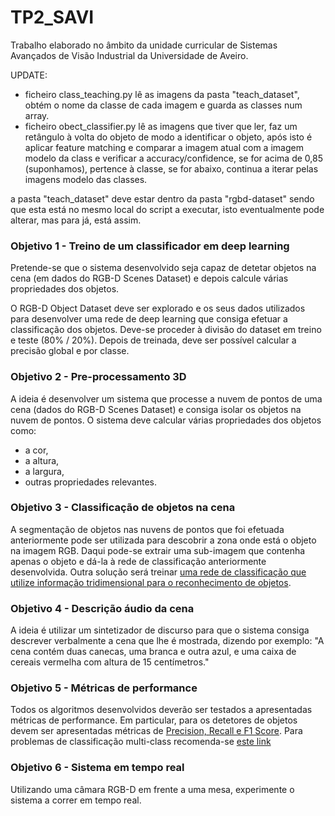 # TP2_SAVI
Trabalho elaborado no âmbito da unidade curricular de Sistemas Avançados de Visão Industrial da Universidade de Aveiro.


UPDATE:
 - ficheiro class_teaching.py lê as imagens da pasta "teach_dataset", obtém o nome da classe de cada imagem e guarda as classes num array.
 - ficheiro obect_classifier.py lê as imagens que tiver que ler, faz um retângulo à volta do objeto de modo a identificar o objeto, após isto
 é aplicar feature matching e comparar a imagem atual com a imagem modelo da class e verificar a accuracy/confidence, se for acima de 0,85 (suponhamos), pertence à classe, se for abaixo, continua a iterar pelas imagens modelo das classes. 

 a pasta "teach_dataset" deve estar dentro da pasta "rgbd-dataset" sendo que esta está no mesmo local do script a executar, isto eventualmente pode alterar, mas para já, está assim.
### Objetivo 1 - Treino de um classificador em deep learning

Pretende-se que o sistema desenvolvido seja capaz de detetar objetos na cena (em dados do RGB-D Scenes Dataset) e depois calcule várias propriedades dos objetos.

O RGB-D Object Dataset deve ser explorado e os seus dados utilizados para desenvolver uma rede de deep learning que consiga efetuar a classificação dos objetos.
Deve-se proceder à divisão do dataset em treino e teste (80% / 20%). Depois de treinada, deve ser possível calcular a precisão global e por classe.

### Objetivo 2 - Pre-processamento 3D

A ideia é desenvolver um sistema que processe a nuvem de pontos de uma cena (dados do RGB-D Scenes Dataset) e consiga isolar os objetos na nuvem de pontos. O sistema deve calcular várias propriedades dos objetos como:

- a cor,
- a altura,
- a largura,
- outras propriedades relevantes.

### Objetivo 3 - Classificação de objetos na cena

A segmentação de objetos nas nuvens de pontos que foi efetuada anteriormente pode ser utilizada para descobrir a zona onde está o objeto na imagem RGB. Daqui pode-se extrair uma sub-imagem que contenha apenas o objeto e dá-la à rede de classificação anteriormente desenvolvida.
Outra solução será treinar [uma rede de classificação que utilize informação tridimensional para o reconhecimento de objetos](https://openaccess.thecvf.com/content_cvpr_2018/papers/Zhou_VoxelNet_End-to-End_Learning_CVPR_2018_paper.pdf).

### Objetivo 4 - Descrição áudio da cena

A ideia é utilizar um sintetizador de discurso para que o sistema consiga descrever verbalmente a cena que lhe é mostrada, dizendo por exemplo: "A cena contém duas canecas, uma branca e outra azul, e uma caixa de cereais vermelha com altura de 15 centímetros."

### Objetivo 5 - Métricas de performance

Todos os algoritmos desenvolvidos deverão ser testados a apresentadas métricas de performance.
Em particular, para os detetores de objetos devem ser apresentadas métricas de [Precision, Recall e F1 Score](https://www.askpython.com/python/examples/precision-and-recall-in-python). Para problemas de classificação multi-class recomenda-se [este link](https://www.evidentlyai.com/classification-metrics/multi-class-metrics)

### Objetivo 6 - Sistema em tempo real

Utilizando uma câmara RGB-D em frente a uma mesa, experimente o sistema a correr em tempo real.
